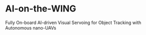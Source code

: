 # AI-on-the-WING
Fully On-board AI-driven Visual Servoing for Object Tracking with Autonomous nano-UAVs
